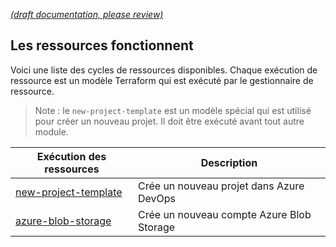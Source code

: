 [_metadata_: remarks]:- "Automatically translated with DeepL. From: /DeveloperGuide/Resourcing/Resourcing-Resource-Runs.md"

[_(draft documentation, please review)_](/DeveloperGuide/Resourcing/Resourcing-Resource-Runs.md)

## Les ressources fonctionnent

Voici une liste des cycles de ressources disponibles. Chaque exécution de ressource est un modèle Terraform qui est exécuté par le gestionnaire de ressource.

> Note : le `new-project-template` est un modèle spécial qui est utilisé pour créer un nouveau projet. Il doit être exécuté avant tout autre module.

| Exécution des ressources | Description |
| ------------------------------------------------------- | ---------------------------------------- |
| [new-project-template](Resourcing-New-Project-Template) | Crée un nouveau projet dans Azure DevOps |
| [azure-blob-storage](Resourcing-Azure-Blob-Storage) | Crée un nouveau compte Azure Blob Storage |
